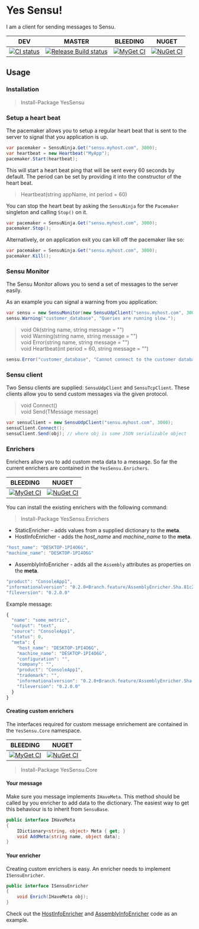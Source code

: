 # Yes Sensu!

I am a client for sending messages to Sensu.

| DEV |MASTER|BLEEDING|NUGET|
|-----|------|--------|-----|
|[![CI status][1]][2]|[![Release Build status][3]][4]|[![MyGet CI][5]][6]|[![NuGet CI][7]][8]|

## Usage

### Installation

> Install-Package YesSensu

### Setup a heart beat

The pacemaker allows you to setup a regular heart beat that is sent to the server to signal that you application is up.

```csharp
var pacemaker = SensuNinja.Get("sensu.myhost.com", 3000);
var heartbeat = new Heartbeat("MyApp");
pacemaker.Start(heartbeat);
```

This will start a heart beat ping that will be sent every 60 seconds by default. The period can be set by providing it into the constructor of the heart beat.

> Heartbeat(string appName, int period = 60)

You can stop the heart beat by asking the `SensuNinja` for the `Pacemaker` singleton and calling `Stop()` on it.

```csharp
var pacemaker = SensuNinja.Get("sensu.myhost.com", 3000);
pacemaker.Stop();
```

Alternatively, or on application exit you can kill off the pacemaker like so:

```csharp
var pacemaker = SensuNinja.Get("sensu.myhost.com", 3000);
pacemaker.Kill();
```

### Sensu Monitor

The Sensu Monitor allows you to send a set of messages to the server easily.

As an example you can signal a warning from you application:

```csharp
var sensu = new SensuMonitor(new SensuUdpClient("sensu.myhost.com", 3000), "MyApp");
sensu.Warning("customer_database", "Queries are running slow.");
```

> void Ok(string name, string message = "")  
> void Warning(string name, string message = "")  
> void Error(string name, string message = "")  
> void Heartbeat(int period = 60, string message = "")  

```csharp
sensu.Error("customer_database", "Cannot connect to the customer database for more than 30 seconds.");
```

### Sensu client

Two Sensu clients are supplied: `SensuUdpClient` and `SensuTcpClient`. These clients allow you to send custom messages via the given protocol.

> void Connect()  
> void Send<TMessage>(TMessage message)  

```csharp
var sensuClient = new SensuUdpClient("sensu.myhost.com", 3000);
sensuClient.Connect();
sensuClient.Send(obj); // where obj is some JSON serializable object
```

### Enrichers

Enrichers allow you to add custom meta data to a message. So far the current enrichers are contained in the `YesSensu.Enrichers`.

|BLEEDING|NUGET|
|--------|-----|
|[![MyGet CI][9]][10]|[![NuGet CI][11]][12]|

You can install the existing enrichers with the following command:  

> Install-Package YesSensu.Enrichers

- StaticEnricher - adds values from a supplied dictionary to the **meta**.  
- HostInfoEnricher - adds the *host_name* and *machine_name* to the **meta**.

```javascript
"host_name": "DESKTOP-1PI4O6G",
"machine_name": "DESKTOP-1PI4O6G"
```

- AssemblyInfoEnricher - adds all the `Assembly` attributes as properties on the **meta**.

```javascript
"product": "ConsoleApp1",
"informationalversion": "0.2.0+Branch.feature/AssemblyEnricher.Sha.81c27cee5be57f638ad08c53e4ac17ef73f3ea30",
"fileversion": "0.2.0.0"
```

Example message:

```javascript
{
  "name": "some_metric",
  "output": "text",
  "source": "ConsoleApp1",
  "status": 0,
  "meta": {
    "host_name": "DESKTOP-1PI4O6G",
    "machine_name": "DESKTOP-1PI4O6G",
    "configuration": "",
    "company": "",
    "product": "ConsoleApp1",
    "trademark": "",
    "informationalversion": "0.2.0+Branch.feature/AssemblyEnricher.Sha.81c27cee5be57f638ad08c53e4ac17ef73f3ea30",
    "fileversion": "0.2.0.0"
  }
}
```

#### Creating custom enrichers

The interfaces required for custom message enrichement are contained in the `YesSensu.Core` namespace.

|BLEEDING|NUGET|
|--------|-----|
|[![MyGet CI][13]][14]|[![NuGet CI][15]][16]|

> Install-Package YesSensu.Core

#### Your message

Make sure you message implements `IHaveMeta`. This method should be called by you enricher to add data to the dictionary. The easiest way to get this behaviour is to inherit from `SensuBase`.

```csharp
public interface IHaveMeta
{
    IDictionary<string, object> Meta { get; }
    void AddMeta(string name, object data);
}
```

#### Your enricher

Creating custom enrichers is easy. An enricher needs to implement `ISensuEnricher`.

```csharp
public interface ISensuEnricher
{
    void Enrich(IHaveMeta obj);
}
```

Check out the [HostInfoEnricher](https://github.com/dburriss/yes-sensu/blob/master/src/YesSensu.Enrichers/HostInfoEnricher.cs) and [AssemblyInfoEnricher](https://github.com/dburriss/yes-sensu/blob/master/src/YesSensu.Enrichers/AssemblyInfoEnricher.cs) code as an example.

[1]: https://ci.appveyor.com/api/projects/status/sb2eidh6qhnoj4lt?svg=true
[2]: https://ci.appveyor.com/project/dburriss/yes-sensu
[3]: https://ci.appveyor.com/api/projects/status/sb2eidh6qhnoj4lt/branch/master?svg=true
[4]: https://ci.appveyor.com/project/dburriss/yes-sensu/branch/master
[5]: https://img.shields.io/myget/dburriss-ci/vpre/YesSensu.svg
[6]: https://www.myget.org/feed/Packages/dburriss-ci
[7]: https://img.shields.io/nuget/v/YesSensu.svg
[8]: https://www.nuget.org/packages/YesSensu/
[9]: https://img.shields.io/myget/dburriss-ci/vpre/YesSensu.Enrichers.svg
[10]: https://www.myget.org/feed/Packages/dburriss-ci
[11]: https://img.shields.io/nuget/v/YesSensu.Enrichers.svg
[12]: https://www.nuget.org/packages/YesSensu.Enrichers/
[13]: https://img.shields.io/myget/dburriss-ci/vpre/YesSensu.Core.svg
[14]: https://www.myget.org/feed/Packages/dburriss-ci
[15]: https://img.shields.io/nuget/v/YesSensu.Core.svg
[16]: https://www.nuget.org/packages/YesSensu.Core/